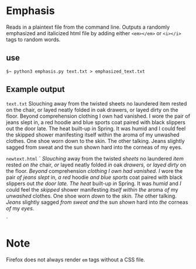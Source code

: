 # Emphasis
Reads in a plaintext file from the command line. Outputs a randomly emphasized and italicized html file by adding either 
`<em></em>` or `<i></i>` tags to random words.

## use
`$~ python3 emphasis.py text.txt > emphasized_text.txt`

## Example output
`text.txt`
Slouching away from the twisted sheets no laundered item rested on the chair, or layed neatly folded in oak drawers, or layed dirty on the floor. Beyond comprehension clothing I own had vanished. I wore the pair of jeans slept in, a red hoodie and blue sports coat paired with black slippers out the door late. The heat built-up in Spring. It was humid and I could feel the skipped shower manifesting itself within the aroma of my unwashed clothes. One shoe worn down to the skin. The other talking. Jeans slightly sagged from sweat and the sun shown hard into the corneas of my eyes.

`newtext.html`
`<html><body>
<i>Slouching</i> away from the twisted <em>sheets</em> no laundered <i>item</i> rested <i>on</i> <em>the</em> chair, <em>or</em> layed neatly folded <i>in</i> oak <em>drawers,</em> or <i>layed</i> <i>dirty</i> on the floor. <em>Beyond</em> comprehension <em>clothing</em> <em>I</em> <i>own</i> <em>had</em> <i>vanished.</i> <i>I</i> wore the pair <em>of</em> <em>jeans</em> <em>slept</em> in, <i>a</i> <em>red</em> hoodie <i>and</i> <i>blue</i> <em>sports</em> coat paired with black slippers out <i>the</i> <em>door</em> <em>late.</em> <em>The</em> <em>heat</em> built-up <em>in</em> Spring. It was <em>humid</em> and <i>I</i> could feel the <i>skipped</i> shower manifesting <em>itself</em> <em>within</em> <em>the</em> aroma <i>of</i> my <em>unwashed</em> clothes. One shoe worn <em>down</em> to the <i>skin.</i> <i>The</i> other talking. <i>Jeans</i> slightly sagged <i>from</i> <i>sweat</i> <em>and</em> the sun <em>shown</em> hard into <em>the</em> corneas <em>of</em> my <i>eyes.</i>
</body></html>`

# Note
Firefox does not always render `em` tags without a CSS file.
